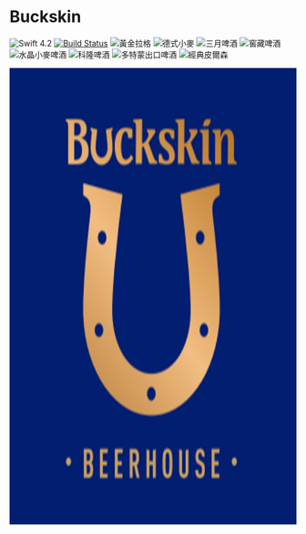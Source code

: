 # Buckskin

![Swift 4.2](https://img.shields.io/badge/Swift-4.2-orange.svg)
[![Build Status](https://travis-ci.com/gannasong/Buckskin.svg?branch=master)](https://travis-ci.com/gannasong/Buckskin)
![黃金拉格](https://img.shields.io/badge/%E9%BB%83%E9%87%91%E6%8B%89%E6%A0%BC%E5%95%A4%E9%85%92-4.9%25-red.svg)
![德式小麥](https://img.shields.io/badge/%E5%BE%B7%E5%BC%8F%E5%B0%8F%E9%BA%A5%E5%95%A4%E9%85%92-5.1%25-blue.svg)
![三月啤酒](https://img.shields.io/badge/%E4%B8%89%E6%9C%88%E5%95%A4%E9%85%92-5.6%25-green.svg)
![窖藏啤酒](https://img.shields.io/badge/%E7%AA%96%E8%97%8F%E5%95%A4%E9%85%92-5.2%25-yellowgreen.svg)
![水晶小麥啤酒](https://img.shields.io/badge/%E6%B0%B4%E6%99%B6%E5%B0%8F%E9%BA%A5%E5%95%A4%E9%85%92-5.1%25-lightgrey.svg)
![科隆啤酒](https://img.shields.io/badge/%E7%A7%91%E9%9A%86%E5%95%A4%E9%85%92-5.2%25-9cf.svg)
![多特蒙出口啤酒](https://img.shields.io/badge/%E5%A4%9A%E7%89%B9%E8%92%99%E5%87%BA%E5%8F%A3%E5%95%A4%E9%85%92-5.4%25-orange.svg)
![經典皮爾森](https://img.shields.io/badge/%E7%B6%93%E5%85%B8%E7%9A%AE%E7%88%BE%E6%A3%AE-5.0%25-brightgreen.svg)


<p align="center"> 
<img src="images/buckskin.png" width="800" height="800" />
</p>
